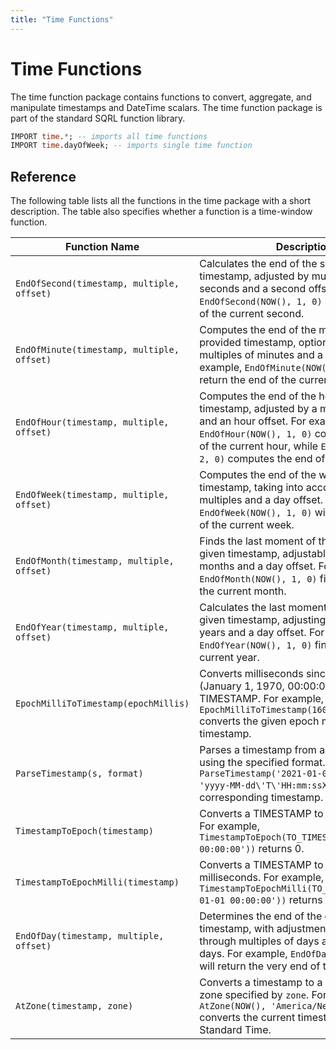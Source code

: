 ```yaml
---
title: "Time Functions"
---
```


# Time Functions

The time function package contains functions to convert, aggregate, and manipulate timestamps and DateTime scalars. The time function package is part of the standard SQRL function library.

```sql
IMPORT time.*; -- imports all time functions
IMPORT time.dayOfWeek; -- imports single time function
```

## Reference

The following table lists all the functions in the time package with a short description. The table also specifies whether a function is a time-window function.

| Function Name                                   | Description                                                                                                                | 
|-------------------------------------------------|----------------------------------------------------------------------------------------------------------------------------|
| `EndOfSecond(timestamp, multiple, offset)`      | Calculates the end of the second for a given timestamp, adjusted by multiples of seconds and a second offset. For example, `EndOfSecond(NOW(), 1, 0)` returns the end of the current second. |
| `EndOfMinute(timestamp, multiple, offset)`      | Computes the end of the minute for the provided timestamp, optionally adjusted by multiples of minutes and a minute offset. For example, `EndOfMinute(NOW(), 1, 0)` will return the end of the current minute. |
| `EndOfHour(timestamp, multiple, offset)`        | Computes the end of the hour for a given timestamp, adjusted by a multiple of hours and an hour offset. For example, `EndOfHour(NOW(), 1, 0)` computes the end of the current hour, while `EndOfHour(NOW(), 2, 0)` computes the end of the next hour.  |
| `EndOfWeek(timestamp, multiple, offset)`        | Computes the end of the week for a given timestamp, taking into account week multiples and a day offset. For example, `EndOfWeek(NOW(), 1, 0)` will return the end of the current week. |
| `EndOfMonth(timestamp, multiple, offset)`       | Finds the last moment of the month for a given timestamp, adjustable by multiples of months and a day offset. For example, `EndOfMonth(NOW(), 1, 0)` finds the end of the current month. |
| `EndOfYear(timestamp, multiple, offset)`        | Calculates the last moment of the year for a given timestamp, adjusting by multiples of years and a day offset. For example, `EndOfYear(NOW(), 1, 0)` finds the end of the current year. |
| `EpochMilliToTimestamp(epochMillis)`            | Converts milliseconds since the Unix epoch (January 1, 1970, 00:00:00 GMT) to a TIMESTAMP. For example, `EpochMilliToTimestamp(1609459200000L)` converts the given epoch milliseconds to a timestamp. |
| `ParseTimestamp(s, format)`                     | Parses a timestamp from a given string using the specified format. For example, `ParseTimestamp('2021-01-01T12:00:00Z', 'yyyy-MM-dd\'T\'HH:mm:ssX')` returns the corresponding timestamp. |
| `TimestampToEpoch(timestamp)`                   | Converts a TIMESTAMP to epoch seconds. For example, `TimestampToEpoch(TO_TIMESTAMP('1970-01-01 00:00:00'))` returns 0. |
| `TimestampToEpochMilli(timestamp)`              | Converts a TIMESTAMP to epoch milliseconds. For example, `TimestampToEpochMilli(TO_TIMESTAMP('1970-01-01 00:00:00'))` returns 0. |
| `EndOfDay(timestamp, multiple, offset)`         | Determines the end of the day for a given timestamp, with adjustments possible through multiples of days and an offset in days. For example, `EndOfDay(NOW(), 1, 0)` will return the very end of the current day. |
| `AtZone(timestamp, zone)`                       | Converts a timestamp to a different time zone specified by `zone`. For example, `AtZone(NOW(), 'America/New_York')` converts the current timestamp to Eastern Standard Time. |
